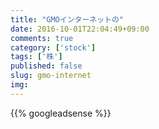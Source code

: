 ```yaml
---
title: "GMOインターネットの"
date: 2016-10-01T22:04:49+09:00
comments: true
category: ['stock']
tags: ['株']
published: false
slug: gmo-internet
img:
---
```


<!--more-->
{{% googleadsense %}}
